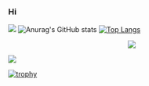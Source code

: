 ### Hi 
![](https://komarev.com/ghpvc/?username=IT-Tl)
![Anurag's GitHub stats](https://github-readme-stats.vercel.app/api?username=IT-Tl&show_icons=true&theme=dark&count_private)
[![Top Langs](https://github-readme-stats.vercel.app/api/top-langs/?username=IT-Tl&layout=compact&theme=dark&count_private)](https://github.com/anuraghazra/github-readme-stats)

<div align="center">
	<a href="https://www.youtube.com/watch?v=dQw4w9WgXcQ"><img src="https://github.com/Richienb/Richienb/raw/master/info.svg?sanitize=true"></a>
</div>

![](https://komarev.com/ghpvc/?username=IT-Tl)

[![trophy](https://github-profile-trophy.vercel.app/?username=IT-Tl&theme=onedark)](https://github.com/ryo-ma/github-profile-trophy)


